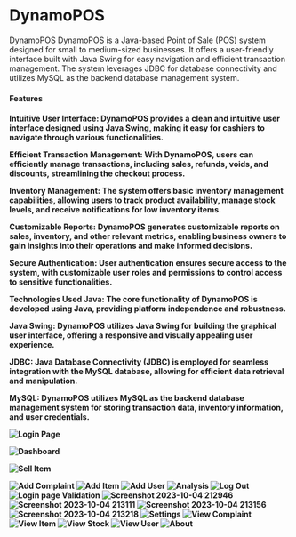 # DynamoPOS
DynamoPOS
DynamoPOS is a Java-based Point of Sale (POS) system designed for small to medium-sized businesses. It offers a user-friendly interface built with Java Swing for easy navigation and efficient transaction management. The system leverages JDBC for database connectivity and utilizes MySQL as the backend database management system.

<h4>Features <h4>
Intuitive User Interface: DynamoPOS provides a clean and intuitive user interface designed using Java Swing, making it easy for cashiers to navigate through various functionalities.

Efficient Transaction Management: With DynamoPOS, users can efficiently manage transactions, including sales, refunds, voids, and discounts, streamlining the checkout process.

Inventory Management: The system offers basic inventory management capabilities, allowing users to track product availability, manage stock levels, and receive notifications for low inventory items.

Customizable Reports: DynamoPOS generates customizable reports on sales, inventory, and other relevant metrics, enabling business owners to gain insights into their operations and make informed decisions.

Secure Authentication: User authentication ensures secure access to the system, with customizable user roles and permissions to control access to sensitive functionalities.

Technologies Used
Java: The core functionality of DynamoPOS is developed using Java, providing platform independence and robustness.

Java Swing: DynamoPOS utilizes Java Swing for building the graphical user interface, offering a responsive and visually appealing user experience.

JDBC: Java Database Connectivity (JDBC) is employed for seamless integration with the MySQL database, allowing for efficient data retrieval and manipulation.

MySQL: DynamoPOS utilizes MySQL as the backend database management system for storing transaction data, inventory information, and user credentials.

![Login Page](https://github.com/pasindu-2002/DynamoPOS/assets/87941322/00ed4d0d-5f9e-406a-a36f-f8a9f2c085bf)

![Dashboard](https://github.com/pasindu-2002/DynamoPOS/assets/87941322/b99fd601-2ac0-42a8-adcc-91dc0c4caa02)


![Sell Item](https://github.com/pasindu-2002/DynamoPOS/assets/87941322/a6786799-2496-4c45-9576-75fa3fe1e572)

![Add Complaint](https://github.com/pasindu-2002/DynamoPOS/assets/87941322/afcd8b3e-76c6-4f85-b34d-900c68f72bc6)
![Add Item](https://github.com/pasindu-2002/DynamoPOS/assets/87941322/9c15c7aa-22ba-427e-8c01-aa9184609b21)
![Add User](https://github.com/pasindu-2002/DynamoPOS/assets/87941322/fafdc960-f5ee-4b66-9b2a-ffd88fd36630)
![Analysis](https://github.com/pasindu-2002/DynamoPOS/assets/87941322/d392ab40-d96a-41bc-afa0-362465bbf96c)
![Log Out](https://github.com/pasindu-2002/DynamoPOS/assets/87941322/00e72680-0199-45bf-8bf8-8dba9e5b9933)
![Login page Validation](https://github.com/pasindu-2002/DynamoPOS/assets/87941322/2610aaab-53eb-4b2c-a22f-74a862e05996)
![Screenshot 2023-10-04 212946](https://github.com/pasindu-2002/DynamoPOS/assets/87941322/9fb15742-9a01-4c86-92c9-ec518a9d785b)
![Screenshot 2023-10-04 213111](https://github.com/pasindu-2002/DynamoPOS/assets/87941322/0ecf6e60-7417-41c0-b444-3243dab44d05)
![Screenshot 2023-10-04 213156](https://github.com/pasindu-2002/DynamoPOS/assets/87941322/03d35c1b-b228-434d-9325-cadf8a0c1998)
![Screenshot 2023-10-04 213218](https://github.com/pasindu-2002/DynamoPOS/assets/87941322/727a06b4-d7f1-44f0-a5cb-df2436a3032d)
![Settings](https://github.com/pasindu-2002/DynamoPOS/assets/87941322/fdebb1e7-e872-4d34-9bd3-cb1e4f4bfa4c)
![View Complaint](https://github.com/pasindu-2002/DynamoPOS/assets/87941322/2c717de4-9f1f-4c81-8578-e7ba238810c8)
![View Item](https://github.com/pasindu-2002/DynamoPOS/assets/87941322/b47656e1-73bf-4c29-8150-2179ed7041e9)
![View Stock](https://github.com/pasindu-2002/DynamoPOS/assets/87941322/033e745d-a9d1-4398-b2ca-853102f4ce23)
![View User](https://github.com/pasindu-2002/DynamoPOS/assets/87941322/7b934349-f7d1-4828-b580-b2a878d0416c)
![About](https://github.com/pasindu-2002/DynamoPOS/assets/87941322/18cfe805-a159-45d4-99f2-fa257532432c)

